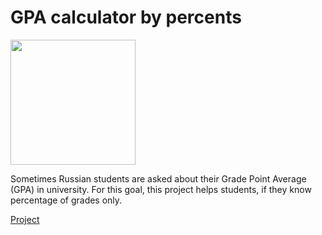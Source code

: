 # GPA calculator by percents

<img src="https://user-images.githubusercontent.com/53493445/128632586-bbfa5574-aa26-405a-9e2b-834bf0bc80e6.jpeg" width="200">

Sometimes Russian students are asked about their Grade Point Average (GPA) in university. For this goal, this project helps students, if they know percentage of grades only.

[Project](http://sidorchik.ru/grade-average/)
